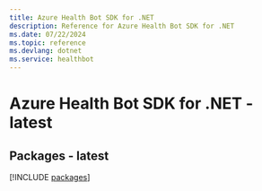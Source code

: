 ```yaml
---
title: Azure Health Bot SDK for .NET
description: Reference for Azure Health Bot SDK for .NET
ms.date: 07/22/2024
ms.topic: reference
ms.devlang: dotnet
ms.service: healthbot
---
```

# Azure Health Bot SDK for .NET - latest
## Packages - latest
[!INCLUDE [packages](health-bot-index.md)]